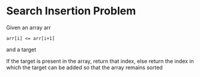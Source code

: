 # Search Insertion Problem

Given an array arr
```
arr[i] <= arr[i+1]
```
and a target

If the target is present in the array, return that index, else return the index in which the target can be added so that the array remains sorted